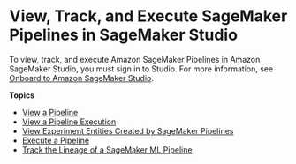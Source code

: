 # View, Track, and Execute SageMaker Pipelines in SageMaker Studio<a name="pipelines-studio"></a>

To view, track, and execute Amazon SageMaker Pipelines in Amazon SageMaker Studio, you must sign in to Studio\. For more information, see [Onboard to Amazon SageMaker Studio](gs-studio-onboard.md)\.

**Topics**
+ [View a Pipeline](pipelines-studio-list-pipelines.md)
+ [View a Pipeline Execution](pipelines-studio-view-execution.md)
+ [View Experiment Entities Created by SageMaker Pipelines](pipelines-studio-experiments.md)
+ [Execute a Pipeline](pipelines-studio-execute.md)
+ [Track the Lineage of a SageMaker ML Pipeline](pipelines-lineage-tracking.md)